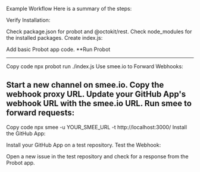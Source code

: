 Example Workflow
Here is a summary of the steps:

Verify Installation:

Check package.json for probot and @octokit/rest.
Check node_modules for the installed packages.
Create index.js:

Add basic Probot app code.
**Run Probot

---
Copy code
npx probot run ./index.js
Use smee.io to Forward Webhooks:

Start a new channel on smee.io.
Copy the webhook proxy URL.
Update your GitHub App's webhook URL with the smee.io URL.
Run smee to forward requests:
---
Copy code
npx smee -u YOUR_SMEE_URL -t http://localhost:3000/
Install the GitHub App:

Install your GitHub App on a test repository.
Test the Webhook:

Open a new issue in the test repository and check for a response from the Probot app.